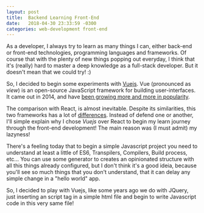 ```yaml
---
layout: post
title:  Backend Learning Front-End
date:   2018-04-30 23:33:59 -0300
categories: web-development front-end
---
```


As a developer, I always try to learn as many things I can, either back-end or front-end technologies, programming languages and frameworks. Of course that with the plenty of new things popping out everyday, I think that it's (really) hard to master a deep knowledge as a full-stack developer. But it doesn't mean that we could try! :)

So, I decided to begin some experiments with [Vuejs](https://vuejs.org/). Vue (pronounced as _view_) is an open-source JavaScript framework for building user-interfaces. It came out in 2014, and have [been growing more and more in popularity](https://www.thoughtworks.com/radar/languages-and-frameworks/vue-js).

The comparison with React, is almost inevitable. Despite its similarities, this two frameworks has a lot of [differences](https://br.vuejs.org/v2/guide/comparison.html). Instead of defend one or another, I'll simple explain why I chose _Vuejs_ over React to begin my learn journey through the front-end development! The main reason was (I must admit) my lazyness!

There's a feeling today that to begin a simple Javascript project you need to understand at least a little of ES6, Transpilers, Compilers, Build process, etc... You can use some generator to creates an opinionated structure with all this things already configured, but I don't think it's a good ideia, because you'll see so much things that you don't understand, that it can delay any simple change in a "hello world" app.

So, I decided to play with Vuejs, like some years ago we do with JQuery, just inserting an script tag in a simple html file and begin to write Javascript code in this very same file!

